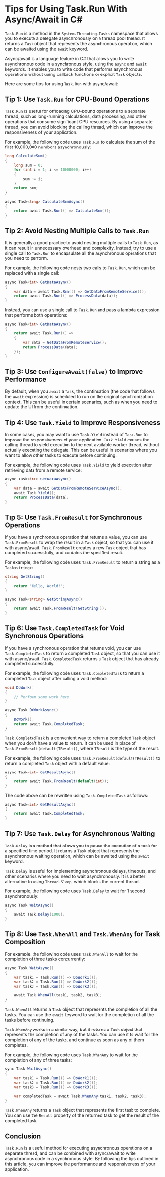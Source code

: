 # Tips for Using Task.Run With Async/Await in C#

`Task.Run` is a method in the `System.Threading.Tasks` namespace that allows you to execute a delegate asynchronously on a thread pool thread. It returns a `Task` object that represents the asynchronous operation, which can be awaited using the `await` keyword.

Async/await is a language feature in C# that allows you to write asynchronous code in a synchronous style, using the `async` and `await` keywords. It enables you to write code that performs asynchronous operations without using callback functions or explicit `Task` objects.

Here are some tips for using `Task.Run` with async/await:

## **Tip 1: Use** `Task.Run` for CPU-Bound Operations

`Task.Run` is useful for offloading CPU-bound operations to a separate thread, such as long-running calculations, data processing, and other operations that consume significant CPU resources. By using a separate thread, you can avoid blocking the calling thread, which can improve the responsiveness of your application.

For example, the following code uses `Task.Run` to calculate the sum of the first 10,000,000 numbers asynchronously:

```csharp
long CalculateSum()
{
    long sum = 0;
    for (int i = 1; i <= 10000000; i++)
    {
        sum += i;
    }
    return sum;
}

async Task<long> CalculateSumAsync()
{
    return await Task.Run(() => CalculateSum());
}
```

## **Tip 2: Avoid Nesting Multiple Calls to** `Task.Run`

It is generally a good practice to avoid nesting multiple calls to `Task.Run`, as it can result in unnecessary overhead and complexity. Instead, try to use a single call to `Task.Run` to encapsulate all the asynchronous operations that you need to perform.

For example, the following code nests two calls to `Task.Run`, which can be replaced with a single call:

```csharp
async Task<int> GetDataAsync()
{
    var data = await Task.Run(() => GetDataFromRemoteService());
    return await Task.Run(() => ProcessData(data));
}
```

Instead, you can use a single call to `Task.Run` and pass a lambda expression that performs both operations:

```csharp
async Task<int> GetDataAsync()
{
    return await Task.Run(() =>
    {
        var data = GetDataFromRemoteService();
        return ProcessData(data);
    });
}
```

## **Tip 3: Use** `ConfigureAwait(false)` to Improve Performance

By default, when you `await` a `Task`, the continuation (the code that follows the `await` expression) is scheduled to run on the original synchronization context. This can be useful in certain scenarios, such as when you need to update the UI from the continuation.

## **Tip 4: Use** `Task.Yield` to Improve Responsiveness

In some cases, you may want to use `Task.Yield` instead of `Task.Run` to improve the responsiveness of your application. `Task.Yield` causes the calling thread to yield execution to the next available worker thread, without actually executing the delegate. This can be useful in scenarios where you want to allow other tasks to execute before continuing.

For example, the following code uses `Task.Yield` to yield execution after retrieving data from a remote service:

```csharp
async Task<int> GetDataAsync()
{
    var data = await GetDataFromRemoteServiceAsync();
    await Task.Yield();
    return ProcessData(data);
}
```

## **Tip 5: Use** `Task.FromResult` for Synchronous Operations

If you have a synchronous operation that returns a value, you can use `Task.FromResult` to wrap the result in a `Task` object, so that you can use it with async/await. `Task.FromResult` creates a new `Task` object that has completed successfully, and contains the specified result.

For example, the following code uses `Task.FromResult` to return a string as a `Task<string>`:

```csharp
string GetString()
{
    return "Hello, World!";
}

async Task<string> GetStringAsync()
{
    return await Task.FromResult(GetString());
}
```

## **Tip 6: Use** `Task.CompletedTask` for Void Synchronous Operations

If you have a synchronous operation that returns void, you can use `Task.CompletedTask` to return a completed `Task` object, so that you can use it with async/await. `Task.CompletedTask` returns a `Task` object that has already completed successfully.

For example, the following code uses `Task.CompletedTask` to return a completed `Task` object after calling a void method:

```csharp
void DoWork()
{
    // Perform some work here
}

async Task DoWorkAsync()
{
    DoWork();
    return await Task.CompletedTask;
}
```

`Task.CompletedTask` is a convenient way to return a completed `Task` object when you don't have a value to return. It can be used in place of `Task.FromResult(default(TResult))`, where `TResult` is the type of the result.

For example, the following code uses `Task.FromResult(default(TResult))` to return a completed `Task` object with a default value:

```csharp
async Task<int> GetResultAsync()
{
    return await Task.FromResult(default(int));
}
```

The code above can be rewritten using `Task.CompletedTask` as follows:

```csharp
async Task<int> GetResultAsync()
{
    return await Task.CompletedTask;
}
```

## **Tip 7: Use** `Task.Delay` for Asynchronous Waiting

`Task.Delay` is a method that allows you to pause the execution of a task for a specified time period. It returns a `Task` object that represents the asynchronous waiting operation, which can be awaited using the `await` keyword.

`Task.Delay` is useful for implementing asynchronous delays, timeouts, and other scenarios where you need to wait asynchronously. It is a better alternative to using `Thread.Sleep`, which blocks the current thread.

For example, the following code uses `Task.Delay` to wait for 1 second asynchronously:

```csharp
async Task WaitAsync()
{
    await Task.Delay(1000);
}
```

## **Tip 8: Use** `Task.WhenAll` and `Task.WhenAny` for Task Composition

For example, the following code uses `Task.WhenAll` to wait for the completion of three tasks concurrently:

```csharp
async Task WaitAsync()
{
    var task1 = Task.Run(() => DoWork1());
    var task2 = Task.Run(() => DoWork2());
    var task3 = Task.Run(() => DoWork3());

    await Task.WhenAll(task1, task2, task3);
}
```

`Task.WhenAll` returns a `Task` object that represents the completion of all the tasks. You can use the `await` keyword to wait for the completion of all the tasks before continuing.

`Task.WhenAny` works in a similar way, but it returns a `Task` object that represents the completion of any of the tasks. You can use it to wait for the completion of any of the tasks, and continue as soon as any of them completes.

For example, the following code uses `Task.WhenAny` to wait for the completion of any of three tasks:

```csharp
sync Task WaitAsync()
{
    var task1 = Task.Run(() => DoWork1());
    var task2 = Task.Run(() => DoWork2());
    var task3 = Task.Run(() => DoWork3());

    var completedTask = await Task.WhenAny(task1, task2, task3);
}
```

`Task.WhenAny` returns a `Task` object that represents the first task to complete. You can use the `Result` property of the returned task to get the result of the completed task.

## **Conclusion**

`Task.Run` is a useful method for executing asynchronous operations on a separate thread, and can be combined with async/await to write asynchronous code in a synchronous style. By following the tips outlined in this article, you can improve the performance and responsiveness of your application.